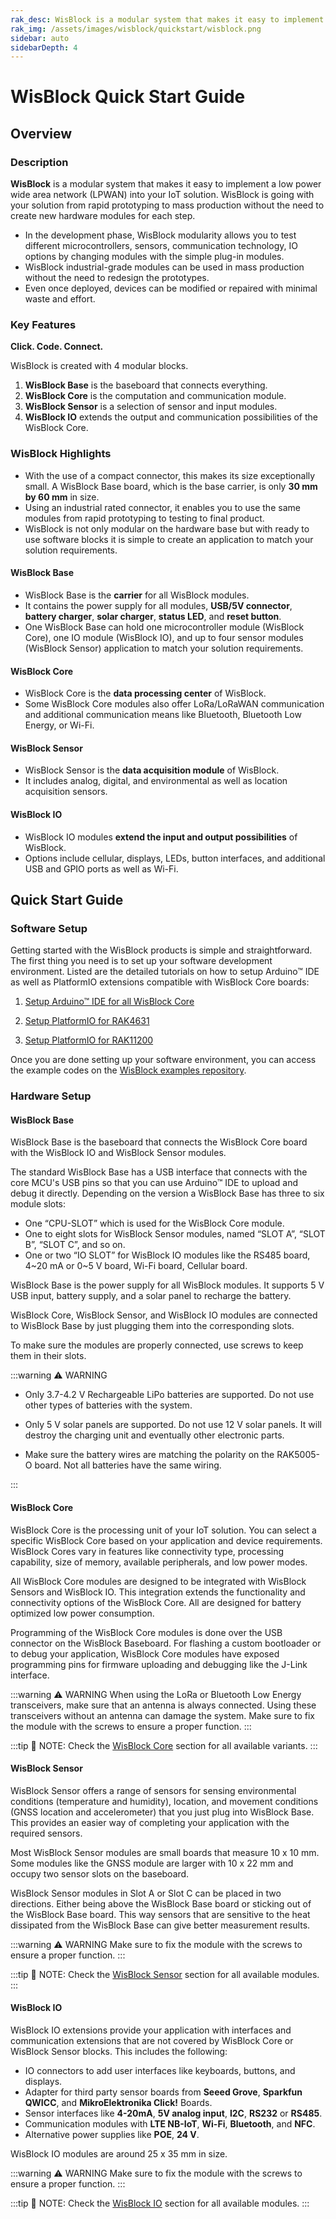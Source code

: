```yaml
---
rak_desc: WisBlock is a modular system that makes it easy to implement a low power wide area network (LPWAN) into your IoT solution. WisBlock is going with your solution from rapid prototyping to mass production without the need to create new hardware modules for each step.
rak_img: /assets/images/wisblock/quickstart/wisblock.png
sidebar: auto
sidebarDepth: 4
---
```


# WisBlock Quick Start Guide

<rk-img
  src="/assets/images/wisblock/quickstart/wisblock.png"
  width="85%"
  caption="WisBlock Ecosystem"
/>

## Overview

### Description

**WisBlock** is a modular system that makes it easy to implement a low power wide area network (LPWAN) into your IoT solution.
WisBlock is going with your solution from rapid prototyping to mass production without the need to create new hardware modules for each step.

- In the development phase, WisBlock modularity allows you to test different microcontrollers, sensors, communication technology, IO options by changing modules with the simple plug-in modules.
- WisBlock industrial-grade modules can be used in mass production without the need to redesign the prototypes.
- Even once deployed, devices can be modified or repaired with minimal waste and effort.

### Key Features

**Click. Code. Connect.**

WisBlock is created with 4 modular blocks.

1. **WisBlock Base** is the baseboard that connects everything.
2. **WisBlock Core** is the computation and communication module.
3. **WisBlock Sensor** is a selection of sensor and input modules.
4. **WisBlock IO** extends the output and communication possibilities of the WisBlock Core.

### WisBlock Highlights

- With the use of a compact connector, this makes its size exceptionally small. A WisBlock Base board, which is the base carrier, is only **30&nbsp;mm by 60&nbsp;mm** in size.
- Using an industrial rated connector, it enables you to use the same modules from rapid prototyping to testing to final product.
- WisBlock is not only modular on the hardware base but with ready to use software blocks it is simple to create an application to match your solution requirements.

#### WisBlock Base

- WisBlock Base is the **carrier** for all WisBlock modules.
- It contains the power supply for all modules, **USB/5V connector**, **battery charger**, **solar charger**, **status LED**, and **reset button**.
- One WisBlock Base can hold one microcontroller module (WisBlock Core), one IO module (WisBlock IO), and up to four sensor modules (WisBlock Sensor) application to match your solution requirements.

#### WisBlock Core

- WisBlock Core is the **data processing center** of WisBlock.
- Some WisBlock Core modules also offer LoRa/LoRaWAN communication and additional communication means like Bluetooth, Bluetooth Low Energy, or Wi-Fi.

#### WisBlock Sensor

- WisBlock Sensor is the **data acquisition module** of WisBlock.
- It includes analog, digital, and environmental as well as location acquisition sensors.

#### WisBlock IO

- WisBlock IO modules **extend the input and output possibilities** of WisBlock.
- Options include cellular, displays, LEDs, button interfaces, and additional USB and GPIO ports as well as Wi-Fi.

## Quick Start Guide

### Software Setup

Getting started with the WisBlock products is simple and straightforward. The first thing you need is to set up your software development environment. Listed are the detailed tutorials on how to setup Arduino™ IDE as well as PlatformIO extensions compatible with WisBlock Core boards:

1. [Setup Arduino™ IDE for all WisBlock Core](../../../Knowledge-Hub/Learn/Installation-of-Board-Support-Package-in-Arduino-IDE/)

2. [Setup PlatformIO for RAK4631](../../../Knowledge-Hub/Learn/Board-Support-Package-Installation-in-PlatformIO/)

3. [Setup PlatformIO for RAK11200](/Product-Categories/WisBlock/RAK11200/Quickstart/#install-platformio)

Once you are done setting up your software environment, you can access the example codes on the [WisBlock examples repository](https://github.com/RAKWireless/WisBlock/tree/master/examples).

### Hardware Setup

<rk-img
  src="/assets/images/wisblock/quickstart/wisblock-hardware-setup.png"
  width="40%"
  caption="WisBlock Hardware Setup"
/>

#### WisBlock Base

WisBlock Base is the baseboard that connects the WisBlock Core board with the WisBlock IO and WisBlock Sensor modules.

The standard WisBlock Base has a USB interface that connects with the core MCU's USB pins so that you can use Arduino™ IDE to upload and debug it directly. Depending on the version a WisBlock Base has three to six module slots:

- One “CPU-SLOT” which is used for the WisBlock Core module.
- One to eight slots for WisBlock Sensor modules, named “SLOT A”, “SLOT B”, “SLOT C”, and so on.
- One or two “IO SLOT” for WisBlock IO modules like the RS485 board, 4~20&nbsp;mA or 0~5&nbsp;V board, Wi-Fi board, Cellular board.

WisBlock Base is the power supply for all WisBlock modules. It supports 5&nbsp;V USB input, battery supply, and a solar panel to recharge the battery.

WisBlock Core, WisBlock Sensor, and WisBlock IO modules are connected to WisBlock Base by just plugging them into the corresponding slots.

To make sure the modules are properly connected, use screws to keep them in their slots.

:::warning ⚠️ WARNING

- Only 3.7-4.2&nbsp;V Rechargeable LiPo batteries are supported. Do not use other types of batteries with the system.

- Only 5&nbsp;V solar panels are supported. Do not use 12&nbsp;V solar panels. It will destroy the charging unit and eventually other electronic parts.

- Make sure the battery wires are matching the polarity on the RAK5005-O board. Not all batteries have the same wiring.

:::

<rk-img
  src="/assets/images/wisblock/quickstart/battery-connection.gif"
  width="40%"
  caption="WisBlock Base Connection"
/>

#### WisBlock Core

WisBlock Core is the processing unit of your IoT solution. You can select a specific WisBlock Core based on your application and device requirements. WisBlock Cores vary in features like connectivity type, processing capability, size of memory, available peripherals, and low power modes.

All WisBlock Core modules are designed to be integrated with WisBlock Sensors and WisBlock IO. This integration extends the functionality and connectivity options of the WisBlock Core. All are designed for battery optimized low power consumption.

Programming of the WisBlock Core modules is done over the USB connector on the WisBlock Baseboard. For flashing a custom bootloader or to debug your application, WisBlock Core modules have exposed programming pins for firmware uploading and debugging like the J-Link interface.

:::warning ⚠️ WARNING
When using the LoRa or Bluetooth Low Energy transceivers, make sure that an antenna is always connected. Using these transceivers without an antenna can damage the system. Make sure to fix the module with the screws to ensure a proper function.
:::

:::tip 📝 NOTE:
Check the [WisBlock Core](../#wisblock-core) section for all available variants.
:::

#### WisBlock Sensor

WisBlock Sensor offers a range of sensors for sensing environmental conditions (temperature and humidity), location, and movement conditions (GNSS location and accelerometer) that you just plug into WisBlock Base. This provides an easier way of completing your application with the required sensors.

Most WisBlock Sensor modules are small boards that measure 10 x 10&nbsp;mm. Some modules like the GNSS module are larger with 10 x 22&nbsp;mm and occupy two sensor slots on the baseboard.

WisBlock Sensor modules in Slot A or Slot C can be placed in two directions. Either being above the WisBlock Base board or sticking out of the WisBlock Base board. This way sensors that are sensitive to the heat dissipated from the WisBlock Base can give better measurement results.

:::warning ⚠️ WARNING
Make sure to fix the module with the screws to ensure a proper function.
:::

:::tip 📝 NOTE:
Check the [WisBlock Sensor](../#wisblock-sensor) section for all available modules.
:::

#### WisBlock IO

WisBlock IO extensions provide your application with interfaces and communication extensions that are not covered by WisBlock Core or WisBlock Sensor blocks. This includes the following:

- IO connectors to add user interfaces like keyboards, buttons, and displays.
- Adapter for third party sensor boards from **Seeed Grove**, **Sparkfun QWICC**, and **MikroElektronika Click!** Boards.
- Sensor interfaces like **4-20mA**, **5V analog input**, **I2C**, **RS232** or **RS485**.
- Communication modules with **LTE NB-IoT**, **Wi-Fi**, **Bluetooth**, and **NFC**.
- Alternative power supplies like **POE**, **24&nbsp;V**.

WisBlock IO modules are around 25 x 35&nbsp;mm in size.

:::warning ⚠️ WARNING
Make sure to fix the module with the screws to ensure a proper function.
:::

:::tip 📝 NOTE:
Check the [WisBlock IO](../#wisblock-io) section for all available modules.
:::
